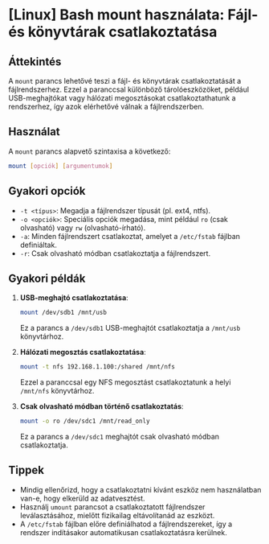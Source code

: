 # [Linux] Bash mount használata: Fájl- és könyvtárak csatlakoztatása

## Áttekintés
A `mount` parancs lehetővé teszi a fájl- és könyvtárak csatlakoztatását a fájlrendszerhez. Ezzel a paranccsal különböző tárolóeszközöket, például USB-meghajtókat vagy hálózati megosztásokat csatlakoztathatunk a rendszerhez, így azok elérhetővé válnak a fájlrendszerben.

## Használat
A `mount` parancs alapvető szintaxisa a következő:

```bash
mount [opciók] [argumentumok]
```

## Gyakori opciók
- `-t <típus>`: Megadja a fájlrendszer típusát (pl. ext4, ntfs).
- `-o <opciók>`: Speciális opciók megadása, mint például `ro` (csak olvasható) vagy `rw` (olvasható-írható).
- `-a`: Minden fájlrendszert csatlakoztat, amelyet a `/etc/fstab` fájlban definiáltak.
- `-r`: Csak olvasható módban csatlakoztatja a fájlrendszert.

## Gyakori példák
1. **USB-meghajtó csatlakoztatása**:
   ```bash
   mount /dev/sdb1 /mnt/usb
   ```
   Ez a parancs a `/dev/sdb1` USB-meghajtót csatlakoztatja a `/mnt/usb` könyvtárhoz.

2. **Hálózati megosztás csatlakoztatása**:
   ```bash
   mount -t nfs 192.168.1.100:/shared /mnt/nfs
   ```
   Ezzel a paranccsal egy NFS megosztást csatlakoztatunk a helyi `/mnt/nfs` könyvtárhoz.

3. **Csak olvasható módban történő csatlakoztatás**:
   ```bash
   mount -o ro /dev/sdc1 /mnt/read_only
   ```
   Ez a parancs a `/dev/sdc1` meghajtót csak olvasható módban csatlakoztatja.

## Tippek
- Mindig ellenőrizd, hogy a csatlakoztatni kívánt eszköz nem használatban van-e, hogy elkerüld az adatvesztést.
- Használj `umount` parancsot a csatlakoztatott fájlrendszer leválasztásához, mielőtt fizikailag eltávolítanád az eszközt.
- A `/etc/fstab` fájlban előre definiálhatod a fájlrendszereket, így a rendszer indításakor automatikusan csatlakoztatásra kerülnek.